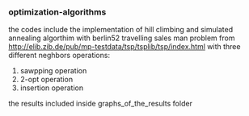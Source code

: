 ### optimization-algorithms
the codes include the implementation of hill climbing and simulated annealing algorthim with berlin52 travelling sales man problem from http://elib.zib.de/pub/mp-testdata/tsp/tsplib/tsp/index.html with three different neghbors operations:
1. sawpping operation
2. 2-opt operation
3. insertion operation

the results included inside graphs_of_the_results folder
